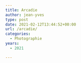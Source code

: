 ```yaml
---
title: Arcadie
author: jean-yves
type: post
date: 2021-02-12T13:44:52+00:00
url: /arcadie/
categories:
  - Photographie
years:
  - 2021

---
```

